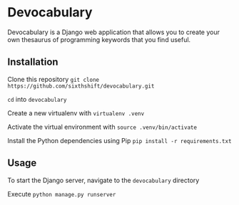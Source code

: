 # Devocabulary

Devocabulary is a Django web application that allows you to create your own thesaurus of programming keywords that you find useful.

## Installation

Clone this repository `git clone https://github.com/sixthshift/devocabulary.git`

`cd` into `devocabulary`

Create a new virtualenv with `virtualenv .venv`

Activate the virtual environment with `source .venv/bin/activate`

Install the Python dependencies using Pip `pip install -r requirements.txt`

## Usage

To start the Django server, navigate to the `devocabulary` directory

Execute `python manage.py runserver`
